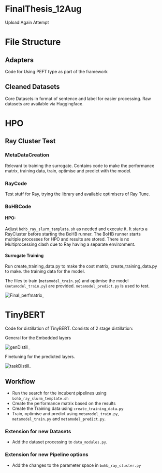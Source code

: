 # FinalThesis_12Aug
Upload Again Attempt

# File Structure

## Adapters
Code for Using PEFT type as part of the framework
## Cleaned Datasets
Core Datasets in format of sentence and label for easier processing. Raw datasets are available via Huggingface.
# HPO
## Ray Cluster Test
### MetaDataCreation
Relevant to training the surrogate. Contains code to make the performance matrix, training data, train, optimise and predict with the model. 

### RayCode
Test stuff for Ray, trying the library and available optimisers of Ray Tune.

### BoHBCode
#### HPO:
Adjust `bohb_ray_slurm_template.sh` as needed and execute it. It starts a RayCluster before starting the BoHB runner. The BoHB runner starts multiple processes for HPO and results are stored. There is no Multiprocessing clash due to Ray having a separate environment.

#### Surrogate Training
Run create_training_data.py to make the cost matrix, create_training_data.py to make. the training data for the model.

The files to train (`metamodel_train.py`) and optimise the model  (`metamodel_train.py`) are provided. `metamodel_predict.py` is used to test. 
 
![Final_perfmatrix_](https://github.com/user-attachments/assets/b1997e0b-a604-42d0-a76d-ef02bae3e244)

# TinyBERT
Code for distillation of TinyBERT. Consists of 2 stage distillation: 

General for the Embedded layers

![genDistill_](https://github.com/user-attachments/assets/0b64178f-7957-4d7c-a7bf-bab5bd0091e0)


Finetuning for the predicted layers.

![taskDistill_](https://github.com/user-attachments/assets/a2d941cb-dd6b-414d-a3c2-f4ba3942e3f3)

## Workflow
- Run the search for the incubent pipelines using `bohb_ray_slurm_template.sh`
- Create the performance matrix based on the results 
- Create the Training data using `create_training_data.py`
- Train, optimise and predict using `metamodel_train.py`, `metamodel_train.py` and `metamodel_predict.py`.

### Extension for new Datasets
- Add the dataset processing to `data_modules.py`.

### Extension for new Pipeline options
- Add the changes to the parameter space in `bohb_ray_cluster.py`


